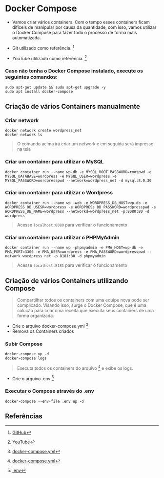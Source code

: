 # Docker Compose

- Vamos criar vários containers. Com o tempo esses containers ficam difíceis de manipular por causa da quantidade, com isso, vamos utilizar o Docker Compose para fazer todo o processo de forma mais automatizada.

- Git utilizado como referência. [^1]

- YouTube utilizado como referência. [^2]

### Caso não tenha o Docker Compose instalado, execute os seguintes comandos:

```
sudo apt-get update && sudo apt-get upgrade -y
sudo apt install docker-compose
```
## Criação de vários Containers manualmente

### Criar network

```
docker network create wordpress_net
docker network ls
```

> O comando acima irá criar um network e em seguida será impresso na tela

### Criar um container para utilizar o MySQL

```
docker container run --name wp-db -e MYSQL_ROOT_PASSWORD=rootpwd -e MYSQL_DATABASE=wordpress -e MYSQL_USER=wordpress -e MYSQL_PASSWORD=wordpresspwd --network=wordpress_net -d mysql:8.0.30
```

### Criar um container para utilizar o Wordpress

```
docker container run --name wp -web -e WORDPRESS_DB_HOST=wp-db -e WORDPRESS_DB_USESR=wordpress -e WORDPRESs_DB_PASSWORD=wordpresspwd -e WORDPRESS_DB_NAME=wordpress --networkd=wordpress_net -p:8080:80 -d wordpress
```

> Acesse `localhost:8080` para verificar o funcionamento

### Criar um container para utilizar o PHPMyAdmin

```
docker container run --name wp -phpmyadmin -e PMA_HOST=wp-db -e PMA_PORT=3306 -e PMA_USER=wordpress -e PMA_PASSWORD=wordpresspwd --network wordpress_net -p 8181:80 -d phpmyadmin
```

> Acesse `localhost:8181` para verificar o funcionamento

## Criação de vários Containers utilizando Compose

> Compartilhar todos os containers com uma equipe nova pode ser complicado. Visando isso, surge o Docker Compose, que é uma solução para criar uma receita que executa seus containers de uma forma organizada.

- Crie o arquivo docker-compose.yml [^3]
- Remova os Containers criados

### Subir Compose

```
docker-compose up -d
docker-compose logs
```

> Executa todos os containers do arquivo [^3] e exibe os logs.

- Crie o arquivo .env [^4]

### Executar o Compose através do .env

```
docker-compose --env-file .env up -d
```

## Referências

[^1]: [GitHub](<https://github.com/fabricioveronez/live-docker>)

[^2]: [YouTube](<https://www.youtube.com/watch?v=hue967OT4gw>)

[^3]: [docker-compose.yml](<https://github.com/fabricioveronez/live-docker/blob/main/wodpress/docker-compose.yml>)

[^4]: [.env](<https://github.com/fabricioveronez/live-docker/blob/main/wodpress/.env>)
